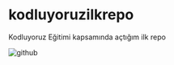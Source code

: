 # kodluyoruzilkrepo
Kodluyoruz Eğitimi kapsamında açtığım ilk repo

![github](https://user-images.githubusercontent.com/94282227/160468254-b665e173-0321-4ee6-8298-13f27dcccb20.png)
